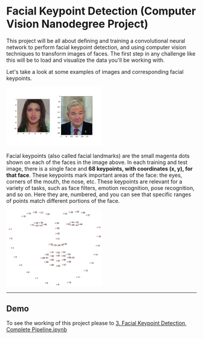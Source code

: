 
# Facial Keypoint Detection (Computer Vision Nanodegree Project)
  
This project will be all about defining and training a convolutional neural network to perform facial keypoint detection, and using computer vision techniques to transform images of faces.  The first step in any challenge like this will be to load and visualize the data you'll be working with. 

Let's take a look at some examples of images and corresponding facial keypoints.

<img src='./images/key_pts_example.png' width=50% height=50%/>

Facial keypoints (also called facial landmarks) are the small magenta dots shown on each of the faces in the image above. In each training and test image, there is a single face and **68 keypoints, with coordinates (x, y), for that face**.  These keypoints mark important areas of the face: the eyes, corners of the mouth, the nose, etc. These keypoints are relevant for a variety of tasks, such as face filters, emotion recognition, pose recognition, and so on. Here they are, numbered, and you can see that specific ranges of points match different portions of the face.

<img src='./images/landmarks_numbered.jpg' width=50% height=50%/>

---


## Demo

To see the working of this project please to [3. Facial Keypoint Detection, Complete Pipeline.ipynb](3.&#32;Facial&#32;Keypoint&#32;Detection,&#32;Complete&#32;Pipeline.ipynb)

  